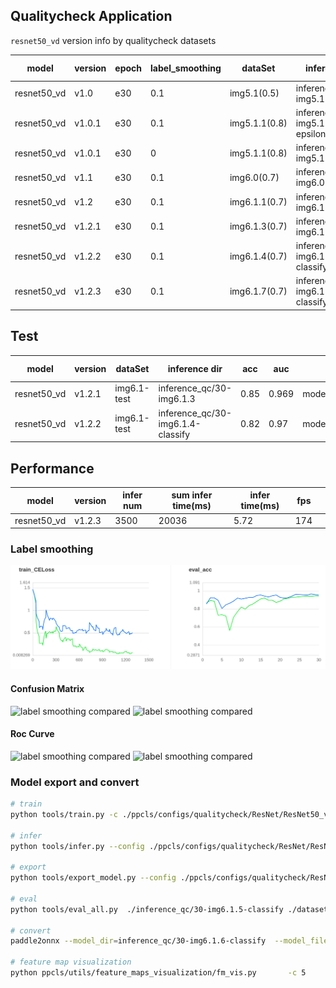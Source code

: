 ## Qualitycheck Application

`resnet50_vd` version info by qualitycheck datasets

| model       | version | epoch | label_smoothing | dataSet       | inference dir       |   acc| auc|              | onnx dir                        |
| ----------- | ------- | ----- | --------------- | ------------- | ------------------------------------ | ----|--- | -----| ------------------------------- |
| resnet50_vd | v1.0    | e30   | 0.1             | img5.1(0.5)   | inference_qc/30-img5.1              |  | | models/resnet50_vd_qc_1.0.onnx  |
| resnet50_vd | v1.0.1  | e30   | 0.1             | img5.1.1(0.8) | inference_qc/30-img5.1.1-epsilon-0.1 | | |                                 |
| resnet50_vd | v1.0.1  | e30   | 0               | img5.1.1(0.8) | inference_qc/30-img5.1.1            |  | | models/resnet50_vd_qc_1.0.1.onnx |
| resnet50_vd | v1.1  | e30   | 0.1               | img6.0(0.7) | inference_qc/30-img6.0            |  | | models/resnet50_vd_qc_6.0.onnx |
| resnet50_vd | v1.2  | e30   | 0.1               | img6.1.1(0.7) | inference_qc/30-img6.1.1          |  | | models/resnet50_vd_qc_1.2.onnx |
| resnet50_vd | v1.2.1  | e30   | 0.1               | img6.1.3(0.7) | inference_qc/30-img6.1.3          | 0.97 | 0.992 | models/resnet50_vd_qc_1.2.1.onnx |
| resnet50_vd | v1.2.2  | e30   | 0.1               | img6.1.4(0.7) | inference_qc/30-img6.1.4-classify    | 0.94 |    0.995   | models/resnet50_vd_qc_1.2.2.onnx |
| resnet50_vd | v1.2.3  | e30   | 0.1               | img6.1.7(0.7) | inference_qc/30-img6.1.7-classify    | 0.92 |    0.990   | models/resnet50_vd_qc_1.2.3.onnx |

## Test

| model       | version | dataSet       | inference dir       |   acc| auc|              | onnx dir                        |
| ----------- | ------- |  ------------- | ------------------------------------ | ----|--- | -----| ------------------------------- |
| resnet50_vd | v1.2.1  |  img6.1-test | inference_qc/30-img6.1.3          | 0.85  | 0.969 | models/resnet50_vd_qc_1.2.1onnx |
| resnet50_vd | v1.2.2  |  img6.1-test | inference_qc/30-img6.1.4-classify    | 0.82 |    0.97    | models/resnet50_vd_qc_1.2.2onnx |

## Performance

| model       | version | infer num       | sum infer time(ms)       |   infer time(ms) | fps|              |
| ----------- | ------- |  ------------- | ------------------------------------ | ----|--- | -----|
| resnet50_vd | v1.2.3  |  3500 | 20036         | 5.72  | 174 |


### Label smoothing

![label smoothing compared](./img/20220520-175029.png)
#### Confusion Matrix
![label smoothing compared](./img/Confusion_Matrix—inference_qc-30-img5.1.1-no-label-smoothing.png)
![label smoothing compared](./img/Confusion_Matrix—inference_qc-30-img5.1.1-label-smoothing.png)
#### Roc Curve
![label smoothing compared](./img/Roc_Curve—inference_qc-30-img5.1.1-no-label-smoothing.png)
![label smoothing compared](./img/Roc_Curve—inference_qc-30-img5.1.1-label-smoothing.png)

### Model export and convert

```bash
# train
python tools/train.py -c ./ppcls/configs/qualitycheck/ResNet/ResNet50_vd_qc.yaml -o Arch.pretrained=True

# infer
python tools/infer.py --config ./ppcls/configs/qualitycheck/ResNet/ResNet50_vd_qc.yaml  --override Global.pretrained_model=./output_qc/ResNet50_vd/best_model --override Infer.infer_imgs=dataset/img4.0/test/chaodi01/801_00007_image_3.jpg

# export
python tools/export_model.py --config ./ppcls/configs/qualitycheck/ResNet/ResNet50_vd_qc.yaml --override Global.pretrained_model=./output_qc/ResNet50_vd/best_model

# eval
python tools/eval_all.py  ./inference_qc/30-img6.1.5-classify ./dataset/img6.1.5/

# convert
paddle2onnx --model_dir=inference_qc/30-img6.1.6-classify  --model_filename=inference.pdmodel --params_filename=inference.pdiparams --save_file=models/resnet50_vd_qc_1.2.3.onnx --opset_version=10  --enable_onnx_checker=True

# feature map visualization
python ppcls/utils/feature_maps_visualization/fm_vis.py       -c 5     -p output_qc/ResNet50_vd/best_model      --show=True     --interpolation=1     --save_path="./output_qc/output.png"     --use_gpu=True  -i /home/wangmao/dataset/videos/test-0610/zhengchang/image-20220613095438972.jpg

```
